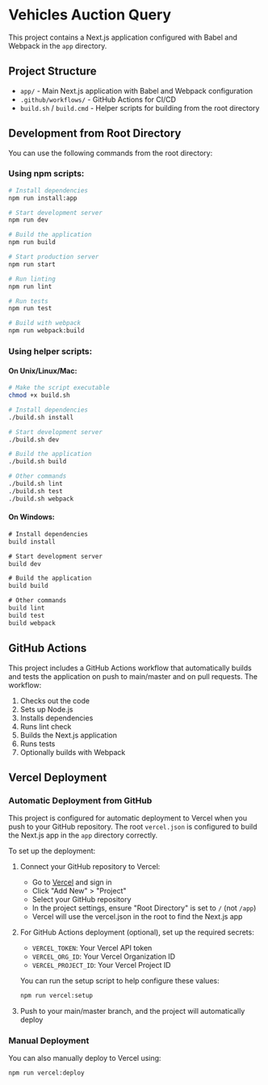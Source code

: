 # Vehicles Auction Query

This project contains a Next.js application configured with Babel and Webpack in the `app` directory.

## Project Structure

- `app/` - Main Next.js application with Babel and Webpack configuration
- `.github/workflows/` - GitHub Actions for CI/CD
- `build.sh` / `build.cmd` - Helper scripts for building from the root directory

## Development from Root Directory

You can use the following commands from the root directory:

### Using npm scripts:

```bash
# Install dependencies
npm run install:app

# Start development server
npm run dev

# Build the application
npm run build

# Start production server
npm run start

# Run linting
npm run lint

# Run tests
npm run test

# Build with webpack
npm run webpack:build
```

### Using helper scripts:

#### On Unix/Linux/Mac:
```bash
# Make the script executable
chmod +x build.sh

# Install dependencies
./build.sh install

# Start development server
./build.sh dev

# Build the application
./build.sh build

# Other commands
./build.sh lint
./build.sh test
./build.sh webpack
```

#### On Windows:
```cmd
# Install dependencies
build install

# Start development server
build dev

# Build the application
build build

# Other commands
build lint
build test
build webpack
```

## GitHub Actions

This project includes a GitHub Actions workflow that automatically builds and tests the application on push to main/master and on pull requests. The workflow:

1. Checks out the code
2. Sets up Node.js
3. Installs dependencies
4. Runs lint check
5. Builds the Next.js application
6. Runs tests
7. Optionally builds with Webpack

## Vercel Deployment

### Automatic Deployment from GitHub

This project is configured for automatic deployment to Vercel when you push to your GitHub repository. The root `vercel.json` is configured to build the Next.js app in the `app` directory correctly.

To set up the deployment:

1. Connect your GitHub repository to Vercel:
   - Go to [Vercel](https://vercel.com) and sign in
   - Click "Add New" > "Project"
   - Select your GitHub repository
   - In the project settings, ensure "Root Directory" is set to `/` (not `/app`)
   - Vercel will use the vercel.json in the root to find the Next.js app

2. For GitHub Actions deployment (optional), set up the required secrets:
   - `VERCEL_TOKEN`: Your Vercel API token
   - `VERCEL_ORG_ID`: Your Vercel Organization ID
   - `VERCEL_PROJECT_ID`: Your Vercel Project ID

   You can run the setup script to help configure these values:
   ```bash
   npm run vercel:setup
   ```

3. Push to your main/master branch, and the project will automatically deploy

### Manual Deployment

You can also manually deploy to Vercel using:

```bash
npm run vercel:deploy
``` 